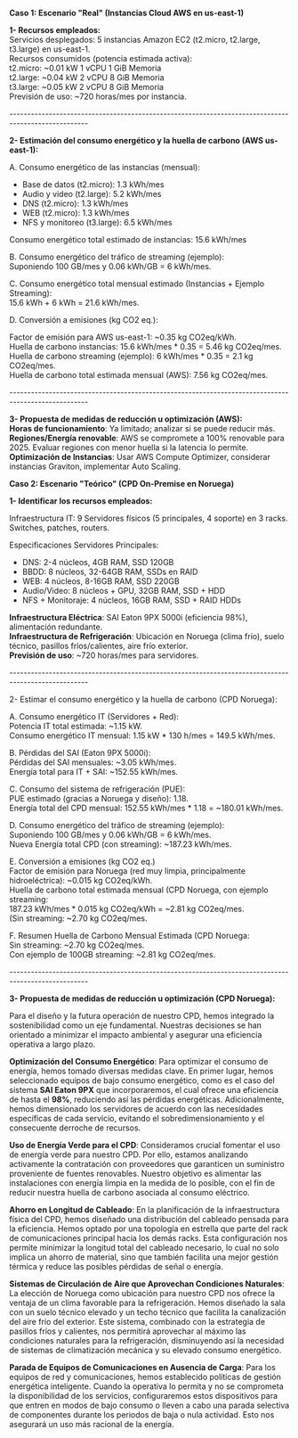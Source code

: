 **Caso 1: Escenario "Real" (Instancias Cloud AWS en us-east-1)**

**1- Recursos empleados:**  
Servicios desplegados: 5 instancias Amazon EC2 (t2.micro, t2.large, t3.large) en us-east-1.  
Recursos consumidos (potencia estimada activa):  
t2.micro: \~0.01 kW 1 vCPU 1 GiB Memoria  
t2.large: \~0.04 kW 2 vCPU 8 GiB Memoria  
t3.large: \~0.05 kW 2 vCPU 8 GiB Memoria  
Previsión de uso: \~720 horas/mes por instancia.

\----------------------------------------------------------------------------------------------------

**2- Estimación del consumo energético y la huella de carbono (AWS us-east-1):**

A. Consumo energético de las instancias (mensual):

- Base de datos (t2.micro): 1.3 kWh/mes  
- Audio y video (t2.large): 5.2 kWh/mes  
- DNS (t2.micro): 1.3 kWh/mes  
- WEB (t2.micro): 1.3 kWh/mes  
- NFS y monitoreo (t3.large): 6.5 kWh/mes

Consumo energético total estimado de instancias: 15.6 kWh/mes

B. Consumo energético del tráfico de streaming (ejemplo):  
Suponiendo 100 GB/mes y 0.06 kWh/GB \= 6 kWh/mes.

C. Consumo energético total mensual estimado (Instancias \+ Ejemplo Streaming):  
15.6 kWh \+ 6 kWh \= 21.6 kWh/mes.

D. Conversión a emisiones (kg CO2 eq.):

Factor de emisión para AWS us-east-1: \~0.35 kg CO2eq/kWh.  
Huella de carbono instancias: 15.6 kWh/mes \* 0.35 \= 5.46 kg CO2eq/mes.  
Huella de carbono streaming (ejemplo): 6 kWh/mes \* 0.35 \= 2.1 kg CO2eq/mes.  
Huella de carbono total estimada mensual (AWS): 7.56 kg CO2eq/mes.

\----------------------------------------------------------------------------------------------------

**3- Propuesta de medidas de reducción u optimización (AWS):**  
**Horas de funcionamiento**: Ya limitado; analizar si se puede reducir más.  
**Regiones/Energía renovable**: AWS se compromete a 100% renovable para 2025\. Evaluar regiones con menor huella si la latencia lo permite.  
**Optimización de Instancias**: Usar AWS Compute Optimizer, considerar instancias Graviton, implementar Auto Scaling.

**Caso 2: Escenario "Teórico" (CPD On-Premise en Noruega)**

**1- Identificar los recursos empleados:**

Infraestructura IT: 9 Servidores físicos (5 principales, 4 soporte) en 3 racks. Switches, patches, routers.

Especificaciones Servidores Principales:

- DNS: 2-4 núcleos, 4GB RAM, SSD 120GB  
- BBDD: 8 núcleos, 32-64GB RAM, SSDs en RAID  
- WEB: 4 núcleos, 8-16GB RAM, SSD 220GB  
- Audio/Video: 8 núcleos \+ GPU, 32GB RAM, SSD \+ HDD  
- NFS \+ Monitoraje: 4 núcleos, 16GB RAM, SSD \+ RAID HDDs

**Infraestructura Eléctrica**: SAI Eaton 9PX 5000i (eficiencia 98%), alimentación redundante.  
**Infraestructura de Refrigeración**: Ubicación en Noruega (clima frío), suelo técnico, pasillos fríos/calientes, aire frío exterior.  
**Previsión de uso**: \~720 horas/mes para servidores.

\----------------------------------------------------------------------------------------------------

2- Estimar el consumo energético y la huella de carbono (CPD Noruega):

A. Consumo energético IT (Servidores \+ Red):  
Potencia IT total estimada: \~1.15 kW.  
Consumo energético IT mensual: 1.15 kW \* 130 h/mes \= 149.5 kWh/mes.

B. Pérdidas del SAI (Eaton 9PX 5000i):  
Pérdidas del SAI mensuales: \~3.05 kWh/mes.  
Energía total para IT \+ SAI: \~152.55 kWh/mes.

C. Consumo del sistema de refrigeración (PUE):  
PUE estimado (gracias a Noruega y diseño): 1.18.  
Energía total del CPD mensual: 152.55 kWh/mes \* 1.18 \= \~180.01 kWh/mes.

D. Consumo energético del tráfico de streaming (ejemplo):  
Suponiendo 100 GB/mes y 0.06 kWh/GB \= 6 kWh/mes.  
Nueva Energía total CPD (con streaming): \~187.23 kWh/mes.

E. Conversión a emisiones (kg CO2 eq.)  
Factor de emisión para Noruega (red muy limpia, principalmente hidroeléctrica): \~0.015 kg CO2eq/kWh.  
Huella de carbono total estimada mensual (CPD Noruega, con ejemplo streaming:  
187.23 kWh/mes \* 0.015 kg CO2eq/kWh \= \~2.81 kg CO2eq/mes.  
(Sin streaming: \~2.70 kg CO2eq/mes.

F. Resumen Huella de Carbono Mensual Estimada (CPD Noruega:  
Sin streaming: \~2.70 kg CO2eq/mes.  
Con ejemplo de 100GB streaming: \~2.81 kg CO2eq/mes.

\----------------------------------------------------------------------------------------------------

**3- Propuesta de medidas de reducción u optimización (CPD Noruega):**

Para el diseño y la futura operación de nuestro CPD, hemos integrado la sostenibilidad como un eje fundamental. Nuestras decisiones se han orientado a minimizar el impacto ambiental y asegurar una eficiencia operativa a largo plazo.

**Optimización del Consumo Energético**: Para optimizar el consumo de energía, hemos tomado diversas medidas clave. En primer lugar, hemos seleccionado equipos de bajo consumo energético, como es el caso del sistema **SAI Eaton 9PX** que incorporaremos, el cual ofrece una eficiencia de hasta el **98%**, reduciendo así las pérdidas energéticas. Adicionalmente, hemos dimensionado los servidores de acuerdo con las necesidades específicas de cada servicio, evitando el sobredimensionamiento y el consecuente derroche de recursos.

**Uso de Energía Verde para el CPD**: Consideramos crucial fomentar el uso de energía verde para nuestro CPD. Por ello, estamos analizando activamente la contratación con proveedores que garanticen un suministro proveniente de fuentes renovables. Nuestro objetivo es alimentar las instalaciones con energía limpia en la medida de lo posible, con el fin de reducir nuestra huella de carbono asociada al consumo eléctrico.

**Ahorro en Longitud de Cableado**: En la planificación de la infraestructura física del CPD, hemos diseñado una distribución del cableado pensada para la eficiencia. Hemos optado por una topología en estrella que parte del rack de comunicaciones principal hacia los demás racks. Esta configuración nos permite minimizar la longitud total del cableado necesario, lo cual no solo implica un ahorro de material, sino que también facilita una mejor gestión térmica y reduce las posibles pérdidas de señal o energía.

**Sistemas de Circulación de Aire que Aprovechan Condiciones Naturales**: La elección de Noruega como ubicación para nuestro CPD nos ofrece la ventaja de un clima favorable para la refrigeración. Hemos diseñado la sala con un suelo técnico elevado y un techo técnico que facilita la canalización del aire frío del exterior. Este sistema, combinado con la estrategia de pasillos fríos y calientes, nos permitirá aprovechar al máximo las condiciones naturales para la refrigeración, disminuyendo así la necesidad de sistemas de climatización mecánica y su elevado consumo energético.

**Parada de Equipos de Comunicaciones en Ausencia de Carga**: Para los equipos de red y comunicaciones, hemos establecido políticas de gestión energética inteligente. Cuando la operativa lo permita y no se comprometa la disponibilidad de los servicios, configuraremos estos dispositivos para que entren en modos de bajo consumo o lleven a cabo una parada selectiva de componentes durante los periodos de baja o nula actividad. Esto nos asegurará un uso más racional de la energía.